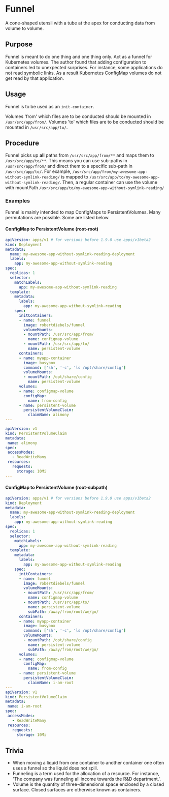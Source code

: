 # Funnel 
A cone-shaped utensil with a tube at the apex for conducting data from volume to volume.

## Purpose
Funnel is meant to do one thing and one thing only. Act as a funnel for Kubernetes volumes.
The author found that adding configuration to containers led to unexpected surprises.
For instance, some applications do not read symbolic links. As a result Kubernetes ConfigMap volumes do not get read by that application.

## Usage
Funnel is to be used as an `init-container`. 

Volumes 'from' which files are to be conducted should be mounted in `/usr/src/app/from/`.
Volumes 'to' which files are to be conducted should be mounted in `/usr/src/app/to/`.

## Procedure
Funnel picks up **all** paths from `/usr/src/app/from/**` and maps them to `/usr/src/app/to/**`.
This means you can use sub-paths in `/usr/src/app/from/` and direct them to a specific sub-path in `/usr/src/app/to/`.
For example, `/usr/src/app/from/my-awesome-app-without-symlink-reading/` is mapped to `/usr/src/app/to/my-awesome-app-without-symlink-reading/`.
Then, a regular container can use the volume with mountPath `/usr/src/app/to/my-awesome-app-without-symlink-reading/`

### Examples
Funnel is mainly intended to map ConfigMaps to PersistentVolumes. 
Many permutations are possible. Some are listed below.
#### ConfigMap to PersistentVolume (root-root)
````yaml
apiVersion: apps/v1 # for versions before 1.9.0 use apps/v1beta2
kind: Deployment
metadata:
  name: my-awesome-app-without-symlink-reading-deployment
  labels:
    app: my-awesome-app-without-symlink-reading
spec:
  replicas: 1
  selector:
    matchLabels:
      app: my-awesome-app-without-symlink-reading
  template:
    metadata:
      labels:
        app: my-awesome-app-without-symlink-reading
    spec:
      initContainers:
      - name: funnel
        image: robertdiebels/funnel
        volumeMounts:
        - mountPath: /usr/src/app/from/
          name: configmap-volume
        - mountPath: /usr/src/app/to/
          name: persistent-volume
      containers:
      - name: myapp-container
        image: busybox
        command: ['sh', '-c', 'ls /opt/share/config']
        volumeMounts:
        - mountPath: /opt/share/config
          name: persistent-volume
      volumes:
      - name: configmap-volume
        configMap:
          name: from-config
      - name: persistent-volume
        persistentVolumeClaim:
          claimName: alimony
---

apiVersion: v1
kind: PersistentVolumeClaim
metadata:
 name: alimony
spec:
 accessModes:
   - ReadWriteMany
 resources:
   requests:
     storage: 10Mi
---

````
#### ConfigMap to PersistentVolume (root-subpath)
````yaml
apiVersion: apps/v1 # for versions before 1.9.0 use apps/v1beta2
kind: Deployment
metadata:
  name: my-awesome-app-without-symlink-reading-deployment
  labels:
    app: my-awesome-app-without-symlink-reading
spec:
  replicas: 1
  selector:
    matchLabels:
      app: my-awesome-app-without-symlink-reading
  template:
    metadata:
      labels:
        app: my-awesome-app-without-symlink-reading
    spec:
      initContainers:
      - name: funnel
        image: robertdiebels/funnel
        volumeMounts:
        - mountPath: /usr/src/app/from/
          name: configmap-volume
        - mountPath: /usr/src/app/to/
          name: persistent-volume
          subPath: /away/from/root/we/go/
      containers:
      - name: myapp-container
        image: busybox
        command: ['sh', '-c', 'ls /opt/share/config']
        volumeMounts:
        - mountPath: /opt/share/config
          name: persistent-volume
          subPath: /away/from/root/we/go/
      volumes:
      - name: configmap-volume
        configMap:
          name: from-config
      - name: persistent-volume
        persistentVolumeClaim:
          claimName: i-am-root
---
apiVersion: v1
kind: PersistentVolumeClaim
metadata:
 name: i-am-root
spec:
 accessModes:
   - ReadWriteMany
 resources:
   requests:
     storage: 10Mi
````

## Trivia
- When moving a liquid from one container to another container one often uses a funnel so the liquid does not spill.
- Funneling is a term used for the allocation of a resource. For instance, 'The company was funneling all income towards the R&D department.'.
- Volume is the quantity of three-dimensional space enclosed by a closed surface. Closed surfaces are otherwise known as containers.